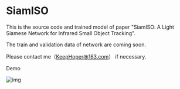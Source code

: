 # SiamISO
This  is the source code and trained model of paper "SiamISO: A Light Siamese Network for Infrared Small Object Tracking".

The train and validation data of network are coming soon. 

Please contact me（KeepHoper@163.com） if necessary.

Demo

 ![img](https://github.com/KeepHoper/SiamISO-PyTorch/blob/main/demo.gif)
